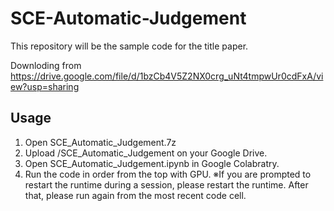 # SCE-Automatic-Judgement

This repository will be the sample code for the title paper.

Downloding from https://drive.google.com/file/d/1bzCb4V5Z2NX0crg_uNt4tmpwUr0cdFxA/view?usp=sharing

## Usage
1. Open SCE_Automatic_Judgement.7z
2. Upload /SCE_Automatic_Judgement on your Google Drive.
3. Open SCE_Automatic_Judgement.ipynb in Google Colabratry.
4. Run the code in order from the top with GPU.
※If you are prompted to restart the runtime during a session, please restart the runtime. After that, please run again from the most recent code cell.

